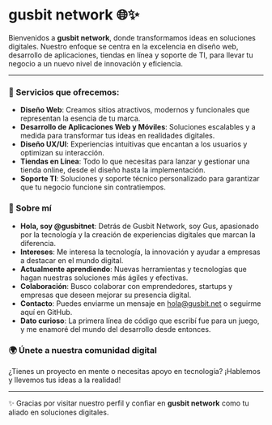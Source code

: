# gusbit network 🌐✨

Bienvenidos a **gusbit network**, donde transformamos ideas en soluciones digitales. Nuestro enfoque se centra en la excelencia en diseño web, desarrollo de aplicaciones, tiendas en línea y soporte de TI, para llevar tu negocio a un nuevo nivel de innovación y eficiencia.

---

### 🚀 Servicios que ofrecemos:

- **Diseño Web**: Creamos sitios atractivos, modernos y funcionales que representan la esencia de tu marca.
- **Desarrollo de Aplicaciones Web y Móviles**: Soluciones escalables y a medida para transformar tus ideas en realidades digitales.
- **Diseño UX/UI**: Experiencias intuitivas que encantan a los usuarios y optimizan su interacción.
- **Tiendas en Línea**: Todo lo que necesitas para lanzar y gestionar una tienda online, desde el diseño hasta la implementación.
- **Soporte TI**: Soluciones y soporte técnico personalizado para garantizar que tu negocio funcione sin contratiempos.

### 👋 Sobre mí

- **Hola, soy @gusbitnet**: Detrás de Gusbit Network, soy Gus, apasionado por la tecnología y la creación de experiencias digitales que marcan la diferencia.
- **Intereses**: Me interesa la tecnología, la innovación y ayudar a empresas a destacar en el mundo digital.
- **Actualmente aprendiendo**: Nuevas herramientas y tecnologías que hagan nuestras soluciones más ágiles y efectivas.
- **Colaboración**: Busco colaborar con emprendedores, startups y empresas que deseen mejorar su presencia digital.
- **Contacto**: Puedes enviarme un mensaje en [hola@gusbit.net](https://gusbit.net) o seguirme aquí en GitHub.
- **Dato curioso**: La primera línea de código que escribí fue para un juego, y me enamoré del mundo del desarrollo desde entonces.

### 🌍 Únete a nuestra comunidad digital

¿Tienes un proyecto en mente o necesitas apoyo en tecnología? ¡Hablemos y llevemos tus ideas a la realidad!

---

✨ Gracias por visitar nuestro perfil y confiar en **gusbit network** como tu aliado en soluciones digitales.

